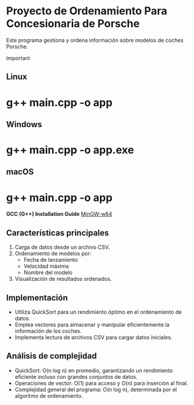 # Proyecto de Ordenamiento Para Concesionaria de Porsche
Este programa gestiona y ordena información sobre modelos de coches Porsche. 

> [!IMPORTANT]
> ## Linux
> # **g++ main.cpp -o app**
>
> ## Windows
> # **g++ main.cpp -o app.exe**
>
> ## macOS
> # **g++ main.cpp -o app**

**GCC (G++) Installation Guide**
[MinGW-w64](https://www.mingw-w64.org/downloads/)

## Características principales

1. Carga de datos desde un archivo CSV.
2. Ordenamiento de modelos por:
   - Fecha de lanzamiento
   - Velocidad máxima
   - Nombre del modelo
3. Visualización de resultados ordenados.

## Implementación

- Utiliza QuickSort para un rendimiento óptimo en el ordenamiento de datos.
- Emplea vectores para almacenar y manipular eficientemente la información de los coches.
- Implementa lectura de archivos CSV para cargar datos iniciales.

## Análisis de complejidad

- QuickSort: O(n log n) en promedio, garantizando un rendimiento eficiente incluso con grandes conjuntos de datos.
- Operaciones de vector: O(1) para acceso y O(n) para inserción al final.
- Complejidad general del programa: O(n log n), determinada por el algoritmo de ordenamiento.
